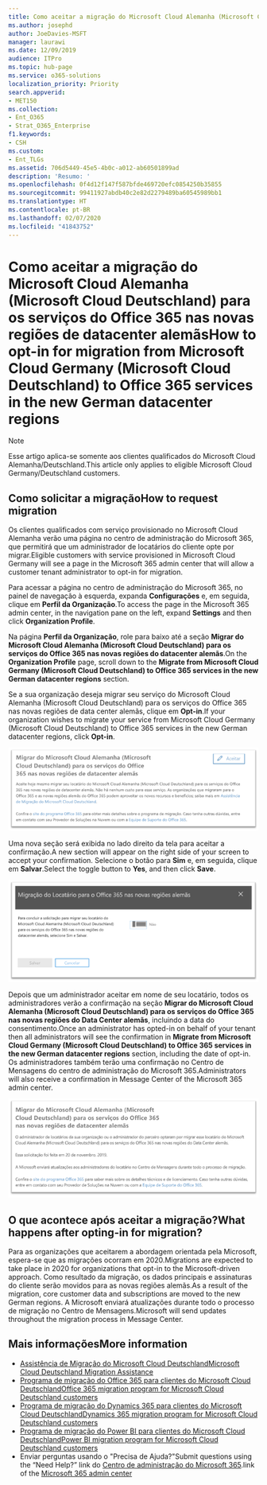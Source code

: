 ```yaml
---
title: Como aceitar a migração do Microsoft Cloud Alemanha (Microsoft Cloud Deutschland) para os serviços do Office 365 nas novas regiões de datacenter alemãs
ms.author: josephd
author: JoeDavies-MSFT
manager: laurawi
ms.date: 12/09/2019
audience: ITPro
ms.topic: hub-page
ms.service: o365-solutions
localization_priority: Priority
search.appverid:
- MET150
ms.collection:
- Ent_O365
- Strat_O365_Enterprise
f1.keywords:
- CSH
ms.custom:
- Ent_TLGs
ms.assetid: 706d5449-45e5-4b0c-a012-ab60501899ad
description: 'Resumo: '
ms.openlocfilehash: 0f4d12f147f587bfde469720efc0854250b35855
ms.sourcegitcommit: 99411927abdb40c2e82d2279489ba60545989bb1
ms.translationtype: HT
ms.contentlocale: pt-BR
ms.lasthandoff: 02/07/2020
ms.locfileid: "41843752"
---
```

# <a name="how-to-opt-in-for-migration-from-microsoft-cloud-germany-microsoft-cloud-deutschland-to-office-365-services-in-the-new-german-datacenter-regions"></a><span data-ttu-id="59f9c-103">Como aceitar a migração do Microsoft Cloud Alemanha (Microsoft Cloud Deutschland) para os serviços do Office 365 nas novas regiões de datacenter alemãs</span><span class="sxs-lookup"><span data-stu-id="59f9c-103">How to opt-in for migration from Microsoft Cloud Germany (Microsoft Cloud Deutschland) to Office 365 services in the new German datacenter regions</span></span>

>[!Note]
><span data-ttu-id="59f9c-104">Esse artigo aplica-se somente aos clientes qualificados do Microsoft Cloud Alemanha/Deutschland.</span><span class="sxs-lookup"><span data-stu-id="59f9c-104">This article only applies to eligible Microsoft Cloud Germany/Deutschland customers.</span></span>
>

## <a name="how-to-request-migration"></a><span data-ttu-id="59f9c-105">Como solicitar a migração</span><span class="sxs-lookup"><span data-stu-id="59f9c-105">How to request migration</span></span>

<span data-ttu-id="59f9c-106">Os clientes qualificados com serviço provisionado no Microsoft Cloud Alemanha verão uma página no centro de administração do Microsoft 365, que permitirá que um administrador de locatários do cliente opte por migrar.</span><span class="sxs-lookup"><span data-stu-id="59f9c-106">Eligible customers with service provisioned in Microsoft Cloud Germany will see a page in the Microsoft 365 admin center that will allow a customer tenant administrator to opt-in for migration.</span></span>

<span data-ttu-id="59f9c-107">Para acessar a página no centro de administração do Microsoft 365, no painel de navegação à esquerda, expanda **Configurações** e, em seguida, clique em **Perfil da Organização**.</span><span class="sxs-lookup"><span data-stu-id="59f9c-107">To access the page in the Microsoft 365 admin center, in the navigation pane on the left, expand **Settings** and then click **Organization Profile**.</span></span>

<span data-ttu-id="59f9c-108">Na página **Perfil da Organização**, role para baixo até a seção **Migrar do Microsoft Cloud Alemanha (Microsoft Cloud Deutschland) para os serviços do Office 365 nas novas regiões do datacenter alemãs**.</span><span class="sxs-lookup"><span data-stu-id="59f9c-108">On the **Organization Profile** page, scroll down to the **Migrate from Microsoft Cloud Germany (Microsoft Cloud Deutschland) to Office 365 services in the new German datacenter regions** section.</span></span>

<span data-ttu-id="59f9c-109">Se a sua organização deseja migrar seu serviço do Microsoft Cloud Alemanha (Microsoft Cloud Deutschland) para os serviços do Office 365 nas novas regiões de data center alemãs, clique em **Opt-in**.</span><span class="sxs-lookup"><span data-stu-id="59f9c-109">If your organization wishes to migrate your service from Microsoft Cloud Germany (Microsoft Cloud Deutschland) to Office 365 services in the new German datacenter regions, click **Opt-in**.</span></span>
 
![Introdução à Aceitação](./media/ms-cloud-germany-migration-opt-in/tenant-migration.png)

<span data-ttu-id="59f9c-111">Uma nova seção será exibida no lado direito da tela para aceitar a confirmação.</span><span class="sxs-lookup"><span data-stu-id="59f9c-111">A new section will appear on the right side of your screen to accept your confirmation.</span></span> <span data-ttu-id="59f9c-112">Selecione o botão para **Sim** e, em seguida, clique em **Salvar**.</span><span class="sxs-lookup"><span data-stu-id="59f9c-112">Select the toggle button to **Yes**, and then click **Save**.</span></span>
 
![Aceitação do Opt-in](./media/ms-cloud-germany-migration-opt-in/tenant-migration-new-regions.png)

<span data-ttu-id="59f9c-114">Depois que um administrador aceitar em nome de seu locatário, todos os administradores verão a confirmação na seção **Migrar do Microsoft Cloud Alemanha (Microsoft Cloud Deutschland) para os serviços do Office 365 nas novas regiões do Data Center alemãs**, incluindo a data do consentimento.</span><span class="sxs-lookup"><span data-stu-id="59f9c-114">Once an administrator has opted-in on behalf of your tenant then all administrators will see the confirmation in **Migrate from Microsoft Cloud Germany (Microsoft Cloud Deutschland) to Office 365 services in the new German datacenter regions** section, including the date of opt-in.</span></span> <span data-ttu-id="59f9c-115">Os administradores também terão uma confirmação no Centro de Mensagens do centro de administração do Microsoft 365.</span><span class="sxs-lookup"><span data-stu-id="59f9c-115">Administrators will also receive a confirmation in Message Center of the Microsoft 365 admin center.</span></span> 
 
![Confirmação do Opt-in](./media/ms-cloud-germany-migration-opt-in/tenant-migration2.png)

## <a name="what-happens-after-opting-in-for-migration"></a><span data-ttu-id="59f9c-117">O que acontece após aceitar a migração?</span><span class="sxs-lookup"><span data-stu-id="59f9c-117">What happens after opting-in for migration?</span></span>

<span data-ttu-id="59f9c-118">Para as organizações que aceitarem a abordagem orientada pela Microsoft, espera-se que as migrações ocorram em 2020.</span><span class="sxs-lookup"><span data-stu-id="59f9c-118">Migrations are expected to take place in 2020 for organizations that opt-in to the Microsoft-driven approach.</span></span>  <span data-ttu-id="59f9c-119">Como resultado da migração, os dados principais e assinaturas do cliente serão movidos para as novas regiões alemãs.</span><span class="sxs-lookup"><span data-stu-id="59f9c-119">As a result of the migration, core customer data and subscriptions are moved to the new German regions.</span></span>  <span data-ttu-id="59f9c-120">A Microsoft enviará atualizações durante todo o processo de migração no Centro de Mensagens.</span><span class="sxs-lookup"><span data-stu-id="59f9c-120">Microsoft will send updates throughout the migration process in Message Center.</span></span>

## <a name="more-information"></a><span data-ttu-id="59f9c-121">Mais informações</span><span class="sxs-lookup"><span data-stu-id="59f9c-121">More information</span></span>

- [<span data-ttu-id="59f9c-122">Assistência de Migração do Microsoft Cloud Deutschland</span><span class="sxs-lookup"><span data-stu-id="59f9c-122">Microsoft Cloud Deutschland Migration Assistance</span></span>](https://aka.ms/germanymigrateassist)
- [<span data-ttu-id="59f9c-123">Programa de migração do Office 365 para clientes do Microsoft Cloud Deutschland</span><span class="sxs-lookup"><span data-stu-id="59f9c-123">Office 365 migration program for Microsoft Cloud Deutschland customers</span></span>](https://aka.ms/office365germanymove)
- [<span data-ttu-id="59f9c-124">Programa de migração do Dynamics 365 para clientes do Microsoft Cloud Deutschland</span><span class="sxs-lookup"><span data-stu-id="59f9c-124">Dynamics 365 migration program for Microsoft Cloud Deutschland customers</span></span>](https://aka.ms/d365ceoptin)
- [<span data-ttu-id="59f9c-125">Programa de migração do Power BI para clientes do Microsoft Cloud Deutschland</span><span class="sxs-lookup"><span data-stu-id="59f9c-125">Power BI migration program for Microsoft Cloud Deutschland customers</span></span>](https://aka.ms/pbioptin)
- <span data-ttu-id="59f9c-126">Enviar perguntas usando o "Precisa de Ajuda?"</span><span class="sxs-lookup"><span data-stu-id="59f9c-126">Submit questions using the “Need Help?”</span></span> <span data-ttu-id="59f9c-127">link do [Centro de administração do Microsoft 365](https://portal.office.de/).</span><span class="sxs-lookup"><span data-stu-id="59f9c-127">link of the [Microsoft 365 admin center](https://portal.office.de/)</span></span>
